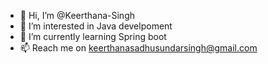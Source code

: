 - 👋 Hi, I’m @Keerthana-Singh
- 👀 I’m interested in Java develpoment
- 🌱 I’m currently learning Spring boot 
- 📫 Reach me on keerthanasadhusundarsingh@gmail.com

<!---
Keerthana-Singh/Keerthana-Singh is a ✨ special ✨ repository because its `README.md` (this file) appears on your GitHub profile.
You can click the Preview link to take a look at your changes.
--->
